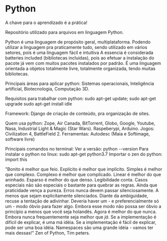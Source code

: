 # Python

A chave para o aprendizado é a prática!

Repositório utilizado para arquivos em linguagem Python.

Python é uma linguagem de propósito geral, multiplataforma. Podendo utilizar a linguagem pra praticamente tudo, sendo utilizado em vários setores, pois é uma linguagem fácil e intuitiva
A essencia é considerada batteries included (bibliotecas incluidas), pois ao efetuar a instalação do pacote já vem com muitos pacotes instalados por padrão.
É uma linguagem orientada a objetos totalmente livre, totalmente organizada, tendo muitas bibliotecas.

Principais áreas para aplicar python: Sistemas operacionais, Inteligência artificial, Biotecnologia, Computação 3D.

Requisitos para trabalhar com python:
sudo apt-get update; sudo apt-get upgrade
sudo apt-get install idle

Framework: Django de criação de conteúdo, pra organização de sites.

Quem usa python: Zope, Air Canada, BitTorrent, Globo, Google, Youtube, Nasa, Industrial Light & Magic (Star Wars). Raspeberypi, Arduino.
Jogos: Civilization 4, BattleField 2.
Ferramentas: Autodesc (Maia e Softimage, software livre)

Principais comandos no terminal:
Ver a versão: python --version
Para instalar o python no linux: sudo apt-get python3.7
Importar o zen do python: import this

"Bonito é melhor que feio.
Explícito é melhor que implícito.
Simples é melhor que complexo.
Complexo é melhor que complicado.
Linear é melhor do que aninhado.
Esparso é melhor do que denso.
Legibilidade conta.
Casos especiais não são especiais o bastante para quebrar as regras.
Ainda que praticidade vença a pureza.
Erros nunca devem passar silenciosamente.
A menos que sejam explicitamente silenciados.
Diante da ambiguidade, recuse a tentação de adivinhar.
Deveria haver um - e preferencialmente só um - modo óbvio para fazer algo.
Embora esse modo não possa ser óbvio a princípio a menos que você seja holandês.
Agora é melhor do que nunca.
Embora nunca frequentemente seja melhor que *já*.
Se a implementação é difícil de explicar, é uma má idéia.
Se a implementação é fácil de explicar, pode ser uma boa idéia.
Namespaces são uma grande idéia - vamos ter mais dessas!"
Zen of Python, Tim peters.